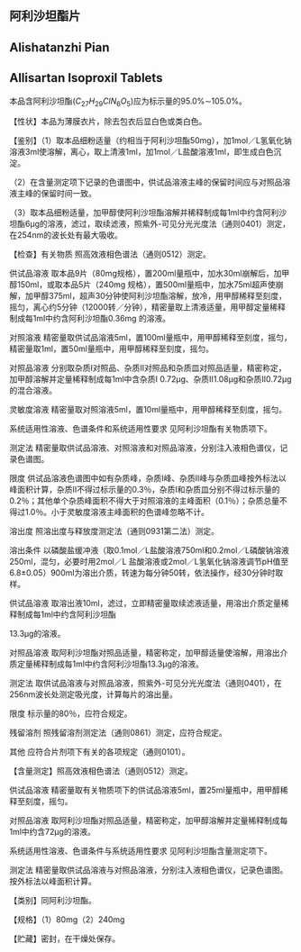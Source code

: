 ## 阿利沙坦酯片

## Alishatanzhi Pian

## Allisartan Isoproxil Tablets

本品含阿利沙坦酯$(C_{27}H_{29}ClN_{6}O_{5})$应为标示量的95.0%∼105.0%。

【性状】本品为薄膜衣片，除去包衣后显白色或类白色。

【鉴别】（1）取本品细粉适量（约相当于阿利沙坦酯50mg），加1mol／L氢氧化钠溶液3ml使溶解，离心，取上清液1ml，加1mol／L盐酸溶液1ml，即生成白色沉淀。

（2）在含量测定项下记录的色谱图中，供试品溶液主峰的保留时间应与对照品溶液主峰的保留时间一致。

（3）取本品细粉适量，加甲醇使阿利沙坦酯溶解并稀释制成每1ml中约含阿利沙坦酯6μg的溶液，滤过，取续滤液，照紫外-可见分光光度法（通则0401）测定，在254nm的波长处有最大吸收。

【检查】有关物质 照高效液相色谱法（通则0512）测定。

供试品溶液 取本品9片（80mg规格），置200ml量瓶中，加水30ml崩解后，加甲醇150ml，或取本品5片（240mg 规格），置500ml量瓶中，加水75ml超声使崩解，加甲醇375ml，超声30分钟使阿利沙坦酯溶解，放冷，用甲醇稀释至刻度，摇匀，离心约5分钟（12000转／分钟），精密量取上清液适量，用甲醇定量稀释制成每1ml中约含阿利沙坦酯0.36mg 的溶液。

对照溶液 精密量取供试品溶液5ml，置100ml量瓶中，用甲醇稀释至刻度，摇匀，精密量取1ml，置50ml量瓶中，用甲醇稀释至刻度，摇匀。

对照品溶液 分别取杂质I对照品、杂质II对照品和杂质皿对照品适量，精密称定，加甲醇溶解并定量稀释制成每1ml中含杂质I 0.72μg、杂质II1.08μg和杂质II0.72μg的混合溶液。

灵敏度溶液 精密量取对照溶液5ml，置10ml量瓶中，用甲醇稀释至刻度，摇匀。

系统适用性溶液、色谱条件和系统适用性要求 见阿利沙坦酯有关物质项下。

测定法 精密量取供试品溶液、对照溶液和对照品溶液，分别注入液相色谱仪，记录色谱图。

限度 供试品溶液色谱图中如有杂质峰，杂质I峰、杂质II峰与杂质皿峰按外标法以峰面积计算，杂质II不得过标示量的0.3％，杂质I和杂质皿分别不得过标示量的0.2％；其他单个杂质峰面积不得大于对照溶液的主峰面积（0.1％）；杂质总量不得过1.0％。小于灵敏度溶液主峰面积的色谱峰忽略不计。

溶出度 照溶出度与释放度测定法（通则0931第二法）测定。

溶出条件 以磷酸盐缓冲液（取0.1mol／L盐酸溶液750ml和0.2mol／L磷酸钠溶液250ml，混匀，必要时用2mol／L 盐酸溶液或2mol／L氢氧化钠溶液调节pH值至6.8±0.05）900ml为溶出介质，转速为每分钟50转，依法操作，经30分钟时取样。

供试品溶液 取溶出液10ml，滤过，立即精密量取续滤液适量，用溶出介质定量稀释制成每1ml中约含阿利沙坦酯

13.3μg的溶液。

对照品溶液 取阿利沙坦酯对照品适量，精密称定，加甲醇适量使溶解，用溶出介质定量稀释制成每1ml中约含阿利沙坦酯13.3μg的溶液。

测定法 取供试品溶液与对照品溶液，照紫外-可见分光光度法（通则0401），在256nm波长处测定吸光度，计算每片的溶出量。

限度 标示量的80％，应符合规定。

残留溶剂 照残留溶剂测定法（通则0861）测定，应符合规定。

其他 应符合片剂项下有关的各项规定（通则0101）。

【含量测定】照高效液相色谱法（通则0512）测定。

供试品溶液 精密量取有关物质项下的供试品溶液5ml，置25ml量瓶中，用甲醇稀释至刻度，摇匀。

对照品溶液 取阿利沙坦酯对照品适量，精密称定，加甲醇溶解并定量稀释制成每1ml中约含72μg的溶液。

系统适用性溶液、色谱条件与系统适用性要求 见阿利沙坦酯含量测定项下。

测定法 精密量取供试品溶液与对照品溶液，分别注入液相色谱仪，记录色谱图。按外标法以峰面积计算。

【类别】同阿利沙坦酯。

【规格】（1）80mg（2）240mg

【贮藏】密封，在干燥处保存。